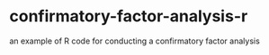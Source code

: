 # confirmatory-factor-analysis-r
an example of R code for conducting a confirmatory factor analysis
